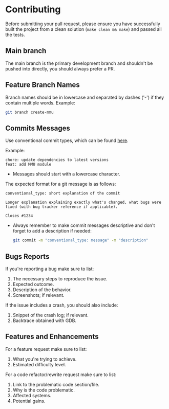# Contributing

Before submitting your pull request, please ensure you have successfully built the project from a clean solution (`make clean && make`) and passed all the tests.

## Main branch

The main branch is the primary development branch and shouldn't be pushed into directly, you should always prefer a PR.

## Feature Branch Names

Branch names should be in lowercase and separated by dashes ('-') if they contain multiple words. Example:
```bash
git branch create-mmu
```

## Commits Messages

Use conventional commit types, which can be found [here](https://github.com/pvdlg/conventional-changelog-metahub?tab=readme-ov-file#commit-types).

Example:
```
chore: update dependencies to latest versions
feat: add MMU module
```

- Messages should start with a lowercase character.

The expected format for a git message is as follows:
```
conventional_type: short explanation of the commit

Longer explanation explaining exactly what's changed, what bugs were fixed (with bug tracker reference if applicable).

Closes #1234
```

- Always remember to make commit messages descriptive and don't forget to add a description if needed:
    ```bash
    git commit -m "conventional_type: message" -m "description"
    ```

## Bugs Reports

If you're reporting a bug make sure to list:
1. The necessary steps to reproduce the issue.
2. Expected outcome.
3. Description of the behavior.
4. Screenshots; if relevant.

If the issue includes a crash, you should also include:
1. Snippet of the crash log; if relevant.
2. Backtrace obtained with GDB.

## Features and Enhancements

For a feature request make sure to list:
1. What you're trying to achieve.
2. Estimated difficulty level.

For a code refactor/rewrite request make sure to list:
1. Link to the problematic code section/file.
2. Why is the code problematic.
3. Affected systems.
4. Potential gains.
